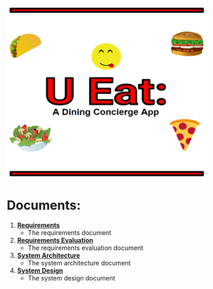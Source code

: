 ![U Eat Logo](Logo.PNG)

# Documents:
1. [**Requirements**](HW1-Requirements.pdf)
	- The requirements document 
2. [**Requirements Evaluation**](HW2-EvaluatingRequirements.pdf)
	- The requirements evaluation document 
3. [**System Architecture**](HW3-Architecture.pdf)
	- The system architecture document 
4. [**System Design**]()
	- The system design document 

